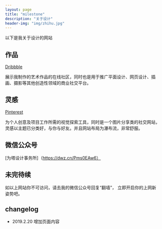 ```yaml
---
layout: page
title: "milestone"
description: "关于设计"
header-img: "img/zhihu.jpg"
---
```


以下是我关于设计的网站

## 作品

[Dribbble](https://dribbble.com/XIAHIBB)

展示我制作的艺术作品的在线社区，同时也是用于推广平面设计、网页设计、插画、摄影等其他创造性领域的商业社交平台。

## 灵感

[Pinterest](https://www.pinterest.com/xiahibb/)

为个人创意及项目工作所需的视觉探索工具，同时是一个图片分享类的社交网站，灵感以主题已分类好，与你与好友。并且网站布局为瀑布流，非常舒服。

## 微信公众号

[为塔设计事务所]（https://dwz.cn/Pms0EAw6）


## 未完待续

如以上网站你不可访问，请去我的微信公众号回复“翻墙”， 立即开启你的上网新姿势吧。


## changelog

- 2019.2.20 增加页面内容






